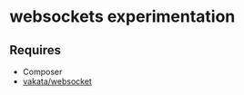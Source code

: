 # websockets experimentation


## Requires

 - Composer
 - [vakata/websocket](https://github.com/vakata/websocket)
